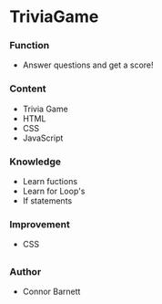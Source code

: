 # TriviaGame


### Function
* Answer questions and get a score!

### Content
* Trivia Game
* HTML
* CSS
* JavaScript

### Knowledge
* Learn fuctions
* Learn for Loop's
* If statements

### Improvement
* CSS
##
### Author
* Connor Barnett
